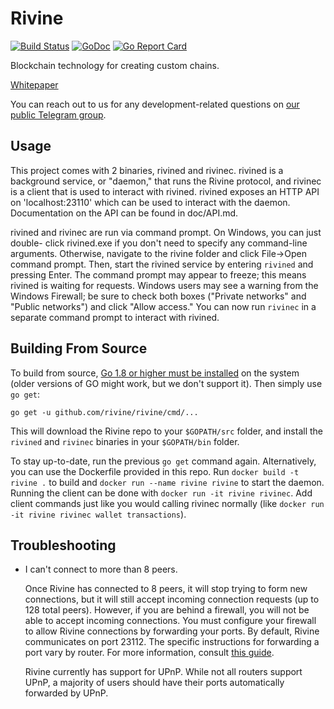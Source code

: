 Rivine
======

[![Build Status](https://travis-ci.org/rivine/rivine.svg?branch=master)](https://travis-ci.org/rivine/rivine)
[![GoDoc](https://godoc.org/github.com/rivine/rivine?status.svg)](https://godoc.org/github.com/rivine/rivine)
[![Go Report Card](https://goreportcard.com/badge/github.com/rivine/rivine)](https://goreportcard.com/report/github.com/rivine/rivine)

Blockchain technology for creating custom chains.

[Whitepaper](doc/whitepaper.md)

You can reach out to us for any development-related questions on [our public Telegram group]( https://t.me/joinchat/Ewnq40uPqktft85XgiT9PA).

Usage
-----

This project comes with 2 binaries, rivined and rivinec. rivined is a background
service, or "daemon," that runs the Rivine protocol, and rivinec is a client that is
used to interact with rivined. rivined exposes an HTTP API on 'localhost:23110' which
can be used to interact with the daemon. Documentation on the API can be found in doc/API.md.

rivined and rivinec are run via command prompt. On Windows, you can just double-
click rivined.exe if you don't need to specify any command-line arguments.
Otherwise, navigate to the rivine folder and click File->Open command prompt.
Then, start the rivined service by entering `rivined` and pressing Enter. The
command prompt may appear to freeze; this means rivined is waiting for requests.
Windows users may see a warning from the Windows Firewall; be sure to check
both boxes ("Private networks" and "Public networks") and click "Allow
access." You can now run `rivinec` in a separate command prompt to interact with
rivined.

Building From Source
--------------------

To build from source, [Go 1.8 or higher must be installed](https://golang.org/doc/install)
on the system (older versions of GO might work, but we don't support it). Then simply use `go get`:

```
go get -u github.com/rivine/rivine/cmd/...
```

This will download the Rivine repo to your `$GOPATH/src` folder, and install the
`rivined` and `rivinec` binaries in your `$GOPATH/bin` folder.

To stay up-to-date, run the previous `go get` command again. Alternatively, you
can use the Dockerfile provided in this repo. Run `docker build -t rivine .`
to build and `docker run --name rivine rivine` to start the daemon.
Running the client can be done with `docker run -it rivine rivinec`.
Add client commands just like you would calling rivinec normally (like `docker run -it rivine rivinec wallet transactions`).


Troubleshooting
---------------

- I can't connect to more than 8 peers.

  Once Rivine has connected to 8 peers, it will stop trying to form new
  connections, but it will still accept incoming connection requests (up to 128
  total peers). However, if you are behind a firewall, you will not be able to
  accept incoming connections. You must configure your firewall to allow Rivine
  connections by forwarding your ports. By default, Rivine communicates on port
  23112. The specific instructions for forwarding a port vary by
  router. For more information, consult [this guide](http://portfoward.com).

  Rivine currently has support for UPnP. While not all routers support UPnP, a
  majority of users should have their ports automatically forwarded by UPnP.
